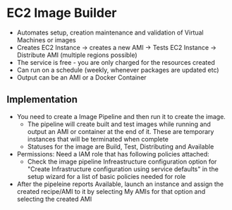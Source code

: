 # EC2 Image Builder
- Automates setup, creation maintenance and validation of Virtual Machines or images
- Creates EC2 Instance -> creates a new AMI -> Tests EC2 Instance -> Distribute AMI (multiple regions possible)
- The service is free - you are only charged for the resources created
- Can run on a schedule (weekly, whenever packages are updated etc)
- Output can be an AMI or a Docker Container


## Implementation
- You need to create a Image Pipeline and then run it to create the image.
  - The pipeline will create built and test images while running and output an AMI or container at the end of it.  These are temporary instances that will be terminated when complete
  - Statuses for the image are Build, Test, Distributing and Available
- Permissions: Need a IAM role that has following policies attached:
  - Check the image pipeline Infreastructure configuration option for "Create Infrastructure configuration using service defaults" in the setup wizard for a list of basic policies needed for role
- After the pipeleine reports Available, launch an instance and assign the created recipe/AMI to it by selecting My AMIs for that option and selecting the created AMI